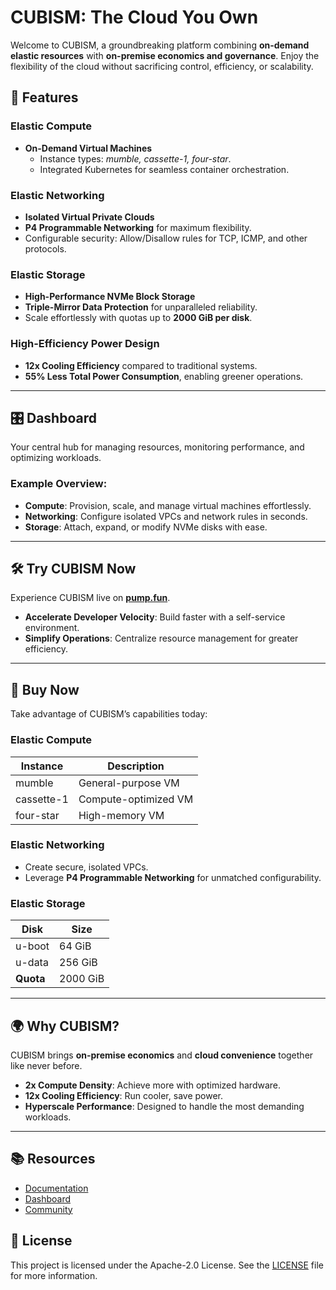 # CUBISM: The Cloud You Own

Welcome to CUBISM, a groundbreaking platform combining **on-demand elastic resources** with **on-premise economics and governance**. Enjoy the flexibility of the cloud without sacrificing control, efficiency, or scalability.

## 🚀 Features

### **Elastic Compute**
- **On-Demand Virtual Machines**
  - Instance types: *mumble, cassette-1, four-star*.
  - Integrated Kubernetes for seamless container orchestration.

### **Elastic Networking**
- **Isolated Virtual Private Clouds**
- **P4 Programmable Networking** for maximum flexibility.
- Configurable security: Allow/Disallow rules for TCP, ICMP, and other protocols.

### **Elastic Storage**
- **High-Performance NVMe Block Storage**
- **Triple-Mirror Data Protection** for unparalleled reliability.
- Scale effortlessly with quotas up to **2000 GiB per disk**.

### **High-Efficiency Power Design**
- **12x Cooling Efficiency** compared to traditional systems.
- **55% Less Total Power Consumption**, enabling greener operations.

---

## 🎛️ Dashboard

Your central hub for managing resources, monitoring performance, and optimizing workloads.

### Example Overview:
- **Compute**: Provision, scale, and manage virtual machines effortlessly.
- **Networking**: Configure isolated VPCs and network rules in seconds.
- **Storage**: Attach, expand, or modify NVMe disks with ease.

---

## 🛠️ Try CUBISM Now

Experience CUBISM live on [**pump.fun**](https://pump.fun).

- **Accelerate Developer Velocity**: Build faster with a self-service environment.
- **Simplify Operations**: Centralize resource management for greater efficiency.

---

## 🛒 Buy Now

Take advantage of CUBISM’s capabilities today:

### Elastic Compute
| **Instance** | **Description**                |
|--------------|--------------------------------|
| mumble       | General-purpose VM            |
| cassette-1   | Compute-optimized VM          |
| four-star    | High-memory VM                |

### Elastic Networking
- Create secure, isolated VPCs.
- Leverage **P4 Programmable Networking** for unmatched configurability.

### Elastic Storage
| **Disk**       | **Size** |
|-----------------|----------|
| u-boot          | 64 GiB   |
| u-data          | 256 GiB  |
| **Quota**       | 2000 GiB |

---

## 🌍 Why CUBISM?

CUBISM brings **on-premise economics** and **cloud convenience** together like never before.

- **2x Compute Density**: Achieve more with optimized hardware.
- **12x Cooling Efficiency**: Run cooler, save power.
- **Hyperscale Performance**: Designed to handle the most demanding workloads.

---

## 📚 Resources

- [Documentation](https://cubismcomputer.fun/)
- [Dashboard](https://cubismcomputer.fun/dashboard)
- [Community](https://x.com/cubismcomputersol)

## 📝 License

This project is licensed under the Apache-2.0 License. See the [LICENSE](LICENSE) file for more information.
